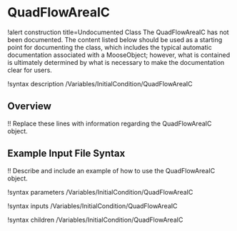 # QuadFlowAreaIC

!alert construction title=Undocumented Class
The QuadFlowAreaIC has not been documented. The content listed below should be used as a starting point for
documenting the class, which includes the typical automatic documentation associated with a
MooseObject; however, what is contained is ultimately determined by what is necessary to make the
documentation clear for users.

!syntax description /Variables/InitialCondition/QuadFlowAreaIC

## Overview

!! Replace these lines with information regarding the QuadFlowAreaIC object.

## Example Input File Syntax

!! Describe and include an example of how to use the QuadFlowAreaIC object.

!syntax parameters /Variables/InitialCondition/QuadFlowAreaIC

!syntax inputs /Variables/InitialCondition/QuadFlowAreaIC

!syntax children /Variables/InitialCondition/QuadFlowAreaIC
